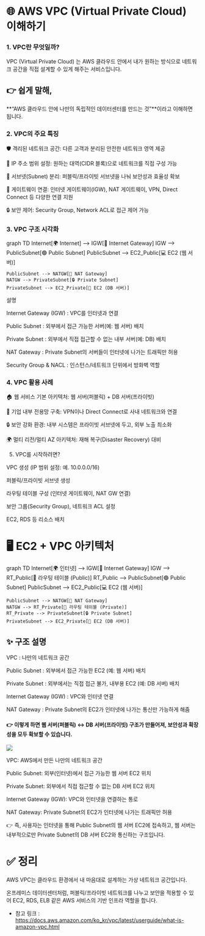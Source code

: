 # 🌐 AWS VPC (Virtual Private Cloud) 이해하기

### 1. VPC란 무엇일까?

VPC (Virtual Private Cloud) 는
AWS 클라우드 안에서 내가 원하는 방식으로 네트워크 공간을 직접 설계할 수 있게 해주는 서비스입니다.

## 👉 쉽게 말해,
**“AWS 클라우드 안에 나만의 독립적인 데이터센터를 만드는 것”**이라고 이해하면 됩니다.

### 2. VPC의 주요 특징

🛡️ 격리된 네트워크 공간: 다른 고객과 분리된 안전한 네트워크 영역 제공

📡 IP 주소 범위 설정: 원하는 대역(CIDR 블록)으로 네트워크를 직접 구성 가능

🔄 서브넷(Subnet) 분리: 퍼블릭/프라이빗 서브넷을 나눠 보안성과 효율성 확보

🚪 게이트웨이 연결: 인터넷 게이트웨이(IGW), NAT 게이트웨이, VPN, Direct Connect 등 다양한 연결 지원

🔒 보안 제어: Security Group, Network ACL로 접근 제어 가능

### 3. VPC 구조 시각화
graph TD
    Internet[🌍 Internet] --> IGW[🚪 Internet Gateway]
    IGW --> PublicSubnet[🟢 Public Subnet]
    PublicSubnet --> EC2_Public[💻 EC2 (웹 서버)]
    
    PublicSubnet --> NATGW[🔄 NAT Gateway]
    NATGW --> PrivateSubnet[🔒 Private Subnet]
    PrivateSubnet --> EC2_Private[💾 EC2 (DB 서버)]

설명

Internet Gateway (IGW) : VPC를 인터넷과 연결

Public Subnet : 외부에서 접근 가능한 서버(예: 웹 서버) 배치

Private Subnet : 외부에서 직접 접근할 수 없는 내부 서버(예: DB) 배치

NAT Gateway : Private Subnet의 서버들이 인터넷에 나가는 트래픽만 허용

Security Group & NACL : 인스턴스/네트워크 단위에서 방화벽 역할

### 4. VPC 활용 사례

🏠 웹 서비스 기본 아키텍처: 웹 서버(퍼블릭) + DB 서버(프라이빗)

🏢 기업 내부 전용망 구축: VPN이나 Direct Connect로 사내 네트워크와 연결

🔒 보안 강화 환경: 내부 시스템은 프라이빗 서브넷에 두고, 외부 노출 최소화

🌍 멀티 리전/멀티 AZ 아키텍처: 재해 복구(Disaster Recovery) 대비

5. VPC를 시작하려면?

VPC 생성 (IP 범위 설정: 예. 10.0.0.0/16)

퍼블릭/프라이빗 서브넷 생성

라우팅 테이블 구성 (인터넷 게이트웨이, NAT GW 연결)

보안 그룹(Security Group), 네트워크 ACL 설정

EC2, RDS 등 리소스 배치


# 🖥️ EC2 + VPC 아키텍처

graph TD
    Internet[🌍 인터넷] --> IGW[🚪 Internet Gateway]
    IGW --> RT_Public[📑 라우팅 테이블 (Public)]
    RT_Public --> PublicSubnet[🟢 Public Subnet]
    PublicSubnet --> EC2_Public[💻 EC2 (웹 서버)]

    PublicSubnet --> NATGW[🔄 NAT Gateway]
    NATGW --> RT_Private[📑 라우팅 테이블 (Private)]
    RT_Private --> PrivateSubnet[🔒 Private Subnet]
    PrivateSubnet --> EC2_Private[💾 EC2 (DB 서버)]

## ✨ 구조 설명

VPC : 나만의 네트워크 공간

Public Subnet : 외부에서 접근 가능한 EC2 (예: 웹 서버) 배치

Private Subnet : 외부에서는 직접 접근 불가, 내부용 EC2 (예: DB 서버) 배치

Internet Gateway (IGW) : VPC와 인터넷 연결

NAT Gateway : Private Subnet의 EC2가 인터넷에 나가는 통신만 가능하게 해줌


#### 👉 이렇게 하면 웹 서버(퍼블릭) ↔ DB 서버(프라이빗) 구조가 만들어져, 보안성과 확장성을 모두 확보할 수 있습니다.

![](https://velog.velcdn.com/images/yjshin/post/95641571-7452-40ca-9590-4ab29cba511f/image.png)

VPC: AWS에서 만든 나만의 네트워크 공간

Public Subnet: 외부(인터넷)에서 접근 가능한 웹 서버 EC2 위치

Private Subnet: 외부에서 직접 접근할 수 없는 DB 서버 EC2 위치

Internet Gateway (IGW): VPC와 인터넷을 연결하는 통로

NAT Gateway: Private Subnet의 EC2가 인터넷에 나가는 트래픽만 허용

👉 즉, 사용자는 인터넷을 통해 Public Subnet의 웹 서버 EC2에 접속하고,
웹 서버는 내부적으로만 Private Subnet의 DB 서버 EC2와 통신하는 구조입니다.


# ✅ 정리

AWS VPC는 클라우드 환경에서 내 마음대로 설계하는 가상 네트워크 공간입니다.

온프레미스 데이터센터처럼, 퍼블릭/프라이빗 네트워크를 나누고 보안을 적용할 수 있어
EC2, RDS, ELB 같은 AWS 서비스의 기반 인프라 역할을 합니다.

* 참고 링크 :
https://docs.aws.amazon.com/ko_kr/vpc/latest/userguide/what-is-amazon-vpc.html
